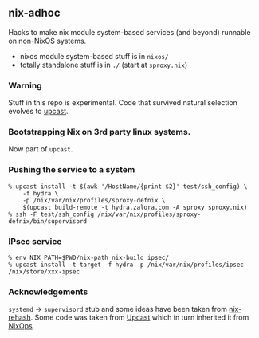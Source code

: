 ## nix-adhoc

Hacks to make nix module system-based services (and beyond) runnable on non-NixOS systems.

* nixos module system-based stuff is in `nixos/`
* totally standalone stuff is in `./` (start at `sproxy.nix`)

### Warning

Stuff in this repo is experimental. Code that survived natural selection evolves to [upcast](https://github.com/zalora/upcast).

### Bootstrapping Nix on 3rd party linux systems.

Now part of `upcast`.

### Pushing the service to a system

```console
% upcast install -t $(awk '/HostName/{print $2}' test/ssh_config) \
    -f hydra \
    -p /nix/var/nix/profiles/sproxy-defnix \
    $(upcast build-remote -t hydra.zalora.com -A sproxy sproxy.nix)
% ssh -F test/ssh_config /nix/var/nix/profiles/sproxy-defnix/bin/supervisord
```

### IPsec service

```console
% env NIX_PATH=$PWD/nix-path nix-build ipsec/
% upcast install -t target -f hydra -p /nix/var/nix/profiles/ipsec /nix/store/xxx-ipsec
```

### Acknowledgements

`systemd` -> `supervisord` stub and some ideas have been taken from [nix-rehash](https://github.com/kiberpipa/nix-rehash).
Some code was taken from [Upcast](https://github.com/zalora/upcast) which in turn inherited it from [NixOps](https://github.com/nixos/nixops).
